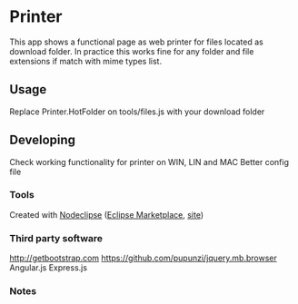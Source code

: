 

# Printer
This app shows a functional page as web printer for files
located as download folder. In practice this works fine for any folder
and file extensions if match with mime types list.


## Usage
Replace Printer.HotFolder on tools/files.js with your download folder


## Developing
Check working functionality for printer on WIN, LIN and MAC
Better config file


### Tools

Created with [Nodeclipse](https://github.com/Nodeclipse/nodeclipse-1)
 ([Eclipse Marketplace](http://marketplace.eclipse.org/content/nodeclipse), [site](http://www.nodeclipse.org))

### Third party software
http://getbootstrap.com
https://github.com/pupunzi/jquery.mb.browser
Angular.js
Express.js

###  Notes


